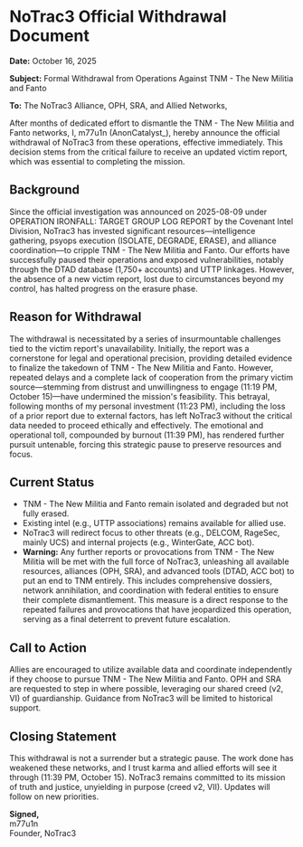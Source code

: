 # NoTrac3 Official Withdrawal Document
**Date:** October 16, 2025

**Subject:** Formal Withdrawal from Operations Against TNM - The New Militia and Fanto

**To:** The NoTrac3 Alliance, OPH, SRA, and Allied Networks,

After months of dedicated effort to dismantle the TNM - The New Militia and Fanto networks, I, m77u1n (AnonCatalyst_), hereby announce the official withdrawal of NoTrac3 from these operations, effective immediately. This decision stems from the critical failure to receive an updated victim report, which was essential to completing the mission.

## Background
Since the official investigation was announced on 2025-08-09 under OPERATION IRONFALL: TARGET GROUP LOG REPORT by the Covenant Intel Division, NoTrac3 has invested significant resources—intelligence gathering, psyops execution (ISOLATE, DEGRADE, ERASE), and alliance coordination—to cripple TNM - The New Militia and Fanto. Our efforts have successfully paused their operations and exposed vulnerabilities, notably through the DTAD database (1,750+ accounts) and UTTP linkages. However, the absence of a new victim report, lost due to circumstances beyond my control, has halted progress on the erasure phase.

## Reason for Withdrawal
The withdrawal is necessitated by a series of insurmountable challenges tied to the victim report's unavailability. Initially, the report was a cornerstone for legal and operational precision, providing detailed evidence to finalize the takedown of TNM - The New Militia and Fanto. However, repeated delays and a complete lack of cooperation from the primary victim source—stemming from distrust and unwillingness to engage (11:19 PM, October 15)—have undermined the mission's feasibility. This betrayal, following months of my personal investment (11:23 PM), including the loss of a prior report due to external factors, has left NoTrac3 without the critical data needed to proceed ethically and effectively. The emotional and operational toll, compounded by burnout (11:39 PM), has rendered further pursuit untenable, forcing this strategic pause to preserve resources and focus.

## Current Status
- TNM - The New Militia and Fanto remain isolated and degraded but not fully erased.
- Existing intel (e.g., UTTP associations) remains available for allied use.
- NoTrac3 will redirect focus to other threats (e.g., DELCOM, RageSec, mainly UCS) and internal projects (e.g., WinterGate, ACC bot).
- **Warning:** Any further reports or provocations from TNM - The New Militia will be met with the full force of NoTrac3, unleashing all available resources, alliances (OPH, SRA), and advanced tools (DTAD, ACC bot) to put an end to TNM entirely. This includes comprehensive dossiers, network annihilation, and coordination with federal entities to ensure their complete dismantlement. This measure is a direct response to the repeated failures and provocations that have jeopardized this operation, serving as a final deterrent to prevent future escalation.

## Call to Action
Allies are encouraged to utilize available data and coordinate independently if they choose to pursue TNM - The New Militia and Fanto. OPH and SRA are requested to step in where possible, leveraging our shared creed (v2, VI) of guardianship. Guidance from NoTrac3 will be limited to historical support.

## Closing Statement
This withdrawal is not a surrender but a strategic pause. The work done has weakened these networks, and I trust karma and allied efforts will see it through (11:39 PM, October 15). NoTrac3 remains committed to its mission of truth and justice, unyielding in purpose (creed v2, VII). Updates will follow on new priorities.

**Signed,**  
m77u1n  
Founder, NoTrac3  

